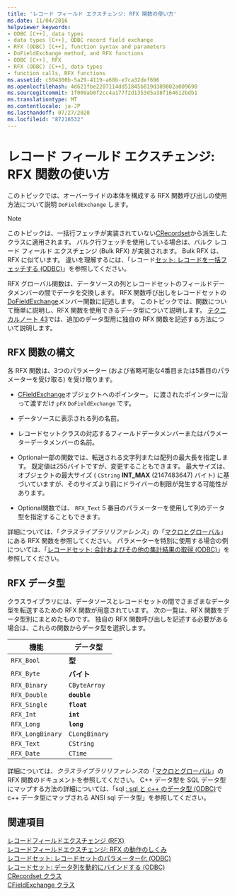 ```yaml
---
title: 'レコード フィールド エクスチェンジ: RFX 関数の使い方'
ms.date: 11/04/2016
helpviewer_keywords:
- ODBC [C++], data types
- data types [C++], ODBC record field exchange
- RFX (ODBC) [C++], function syntax and parameters
- DoFieldExchange method, and RFX functions
- ODBC [C++], RFX
- RFX (ODBC) [C++], data types
- function calls, RFX functions
ms.assetid: c594300b-5a29-4119-a68b-e7ca32def696
ms.openlocfilehash: 4d621fbe2207114dd51845b819d309802a009690
ms.sourcegitcommit: 1f009ab0f2cc4a177f2d1353d5a38f164612bdb1
ms.translationtype: MT
ms.contentlocale: ja-JP
ms.lasthandoff: 07/27/2020
ms.locfileid: "87216532"
---
```

# <a name="record-field-exchange-using-the-rfx-functions"></a>レコード フィールド エクスチェンジ: RFX 関数の使い方

このトピックでは、オーバーライドの本体を構成する RFX 関数呼び出しの使用方法について説明 `DoFieldExchange` します。

> [!NOTE]
> このトピックは、一括行フェッチが実装されていない[CRecordset](../../mfc/reference/crecordset-class.md)から派生したクラスに適用されます。 バルク行フェッチを使用している場合は、バルク レコード フィールド エクスチェンジ (Bulk RFX) が実装されます。 Bulk RFX は、RFX に似ています。 違いを理解するには、「レコード[セット: レコードを一括フェッチする (ODBC)](../../data/odbc/recordset-fetching-records-in-bulk-odbc.md)」を参照してください。

RFX グローバル関数は、データソースの列とレコードセットのフィールドデータメンバーの間でデータを交換します。 RFX 関数呼び出しをレコードセットの[DoFieldExchange](../../mfc/reference/crecordset-class.md#dofieldexchange)メンバー関数に記述します。 このトピックでは、関数について簡単に説明し、RFX 関数を使用できるデータ型について説明します。 [テクニカルノート 43](../../mfc/tn043-rfx-routines.md)では、追加のデータ型用に独自の RFX 関数を記述する方法について説明します。

## <a name="rfx-function-syntax"></a><a name="_core_rfx_function_syntax"></a>RFX 関数の構文

各 RFX 関数は、3つのパラメーター (および省略可能な4番目または5番目のパラメーターを受け取る) を受け取ります。

- [CFieldExchange](../../mfc/reference/cfieldexchange-class.md)オブジェクトへのポインター。 に渡されたポインターに沿って渡すだけ `pFX` `DoFieldExchange` です。

- データソースに表示される列の名前。

- レコードセットクラスの対応するフィールドデータメンバーまたはパラメーターデータメンバーの名前。

- Optional一部の関数では、転送される文字列または配列の最大長を指定します。 既定値は255バイトですが、変更することもできます。 最大サイズは、オブジェクトの最大サイズ ( `CString` **INT_MAX** (2147483647) バイト) に基づいていますが、そのサイズより前にドライバーの制限が発生する可能性があります。

- Optional関数では、 `RFX_Text` 5 番目のパラメーターを使用して列のデータ型を指定することもできます。

詳細については、「*クラスライブラリリファレンス*」の「[マクロとグローバル](../../mfc/reference/mfc-macros-and-globals.md)」にある RFX 関数を参照してください。 パラメーターを特別に使用する場合の例については、「[レコードセット: 合計およびその他の集計結果の取得 (ODBC)](../../data/odbc/recordset-obtaining-sums-and-other-aggregate-results-odbc.md)」を参照してください。

## <a name="rfx-data-types"></a><a name="_core_rfx_data_types"></a>RFX データ型

クラスライブラリには、データソースとレコードセットの間でさまざまなデータ型を転送するための RFX 関数が用意されています。 次の一覧は、RFX 関数をデータ型別にまとめたものです。 独自の RFX 関数呼び出しを記述する必要がある場合は、これらの関数からデータ型を選択します。

|機能|データ型|
|--------------|---------------|
|`RFX_Bool`|**型**|
|`RFX_Byte`|**バイト**|
|`RFX_Binary`|`CByteArray`|
|`RFX_Double`|**`double`**|
|`RFX_Single`|**`float`**|
|`RFX_Int`|**`int`**|
|`RFX_Long`|**`long`**|
|`RFX_LongBinary`|`CLongBinary`|
|`RFX_Text`|`CString`|
|`RFX_Date`|`CTime`|

詳細については、*クラスライブラリリファレンス*の「[マクロとグローバル](../../mfc/reference/mfc-macros-and-globals.md)」の RFX 関数のドキュメントを参照してください。 C++ データ型を SQL データ型にマップする方法の詳細については、「sql [: sql と c++ のデータ型 (ODBC)](../../data/odbc/sql-sql-and-cpp-data-types-odbc.md)で c++ データ型にマップされる ANSI sql データ型」を参照してください。

## <a name="see-also"></a>関連項目

[レコードフィールドエクスチェンジ (RFX)](../../data/odbc/record-field-exchange-rfx.md)<br/>
[レコードフィールドエクスチェンジ: RFX の動作のしくみ](../../data/odbc/record-field-exchange-how-rfx-works.md)<br/>
[レコードセット: レコードセットのパラメーター化 (ODBC)](../../data/odbc/recordset-parameterizing-a-recordset-odbc.md)<br/>
[レコードセット: データ列を動的にバインドする (ODBC)](../../data/odbc/recordset-dynamically-binding-data-columns-odbc.md)<br/>
[CRecordset クラス](../../mfc/reference/crecordset-class.md)<br/>
[CFieldExchange クラス](../../mfc/reference/cfieldexchange-class.md)
